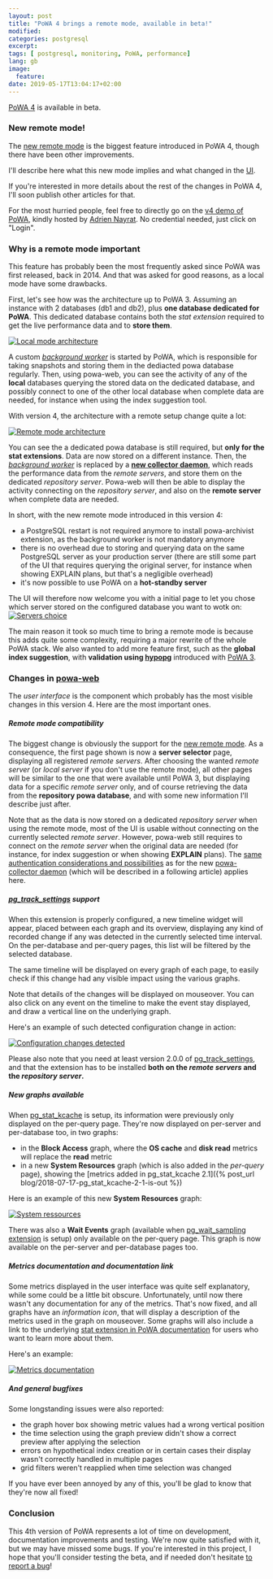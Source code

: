 ```yaml
---
layout: post
title: "PoWA 4 brings a remote mode, available in beta!"
modified:
categories: postgresql
excerpt:
tags: [ postgresql, monitoring, PoWA, performance]
lang: gb
image:
  feature:
date: 2019-05-17T13:04:17+02:00
---
```


[PoWA 4](http://powa.readthedocs.io/) is available in beta.

### New remote mode!

The [new remote mode](https://powa.readthedocs.io/en/latest/remote_setup.html)
is the biggest feature introduced in PoWA 4, though there have been other
improvements.

I'll describe here what this new mode implies and what changed in the
[UI](https://powa.readthedocs.io/en/latest/components/powa-web/index.html).

If you're interested in more details about the rest of the changes in PoWA 4,
I'll soon publish other articles for that.

For the most hurried people, feel free to directly go on the [v4 demo of
PoWA](https://dev-powa.anayrat.info/), kindly hosted by [Adrien
Nayrat](http://blog.anayrat.info/).  No credential needed, just click on
"Login".

### Why is a remote mode important

This feature has probably been the most frequently asked since PoWA was first
released, back in 2014.  And that was asked for good reasons, as a local mode
have some drawbacks.

First, let's see how was the architecture up to PoWA 3.  Assuming an instance
with 2 databases (db1 and db2), plus **one database dedicated for PoWA**.  This
dedicated database contains both the *stat extension* required to get the
live performance data and to **store them**.

[![Local mode architecture](/images/powa_4_local.svg)](/images/powa_4_local.svg)

A custom *[background
worker](https://powa.readthedocs.io/en/latest/components/powa-archivist/configuration.html#background-worker-configuration)*
is started by PoWA, which is responsible for taking snapshots and storing them
in the dediacted powa database regularly.  Then, using powa-web, you can see the
activity of any of the **local** databases querying the stored data on the
dedicated database, and possibly connect to one of the other local database
when complete data are needed, for instance when using the index suggestion
tool.

With version 4, the architecture with a remote setup change quite a lot:

[![Remote mode architecture](/images/powa_4_remote.svg)](/images/powa_4_remote.svg)

You can see the a dedicated powa database is still required, but **only for the
stat extensions**.  Data are now stored on a different instance.  Then, the
*[background
worker](https://powa.readthedocs.io/en/latest/components/powa-archivist/configuration.html#background-worker-configuration)*
is replaced by a **[new collector
daemon](https://powa.readthedocs.io/en/latest/components/powa-collector/index.html)**,
which reads the performance data from the *remote servers*, and store them on the
dedicated *repository server*.  Powa-web will then be able to display the
activity connecting on the *repository server*, and also on the **remote
server** when complete data are needed.

In short, with the new remote mode introduced in this version 4:

  - a PostgreSQL restart is not required anymore to install powa-archivist
    extension, as the background worker is not mandatory anymore
  - there is no overhead due to storing and querying data on the same
    PostgreSQL server as your production server (there are still some part of
    the UI that requires querying the original server, for instance when
    showing EXPLAIN plans, but that's a negligible overhead)
  - it's now possible to use PoWA on a **hot-standby server**

The UI will therefore now welcome you with a initial page to let you chose
which server stored on the configured database you want to wotk on:
[![Servers choice](/images/powa_4_all_servers.png)](/images/powa_4_all_servers.png)

The main reason it took so much time to bring a remote mode is because this
adds quite some complexity, requiring a major rewrite of the whole PoWA stack.
We also wanted to add more feature first, such as the **global index
suggestion**, with **validation using [hypopg](http://hypopg.readthedocs.io/)**
introduced with [PoWA
3](https://powa.readthedocs.io/en/latest/releases/v3.0.0.html).


### Changes in [powa-web](https://powa.readthedocs.io/en/latest/components/powa-web/index.html)

The *user interface* is the component which probably has the most visible
changes in this version 4.  Here are the most important ones.

##### Remote mode compatibility

The biggest change is obviously the support for the [new remote
mode](https://powa.readthedocs.io/en/latest/remote_setup.html).  As a
consequence, the first page shown is now a **server selector** page, displaying
all registered *remote servers*.  After choosing the wanted *remote server* (or
*local server* if you don't use the remote mode), all other pages will be
similar to the one that were available until PoWA 3, but displaying data for a
specific *remote server* only, and of course retrieving the data from the
**repository powa database**, and with some new information I'll describe just
after.

Note that as the data is now stored on a dedicated *repository server* when
using the remote mode, most of the UI is usable without connecting on the
currently selected *remote server*.  However, powa-web still requires to
connect on the *remote server* when the original data are needed (for instance,
for index suggestion or when showing **EXPLAIN** plans).  The [same
authentication considerations and
possibilities](https://powa.readthedocs.io/en/latest/security.html#connection-on-remote-servers)
as for the new [powa-collector
daemon](https://powa.readthedocs.io/en/latest/components/powa-collector/index.html)
(which will be described in a following article) applies here.

##### [pg_track_settings](https://github.com/rjuju/pg_track_settings/) support

When this extension is properly configured, a new timeline widget will appear,
placed between each graph and its overview, displaying any kind of recorded
change if any was detected in the currently selected time interval.  On the
per-database and per-query pages, this list will be filtered by the selected
database.

The same timeline will be displayed on every graph of each page, to easily
check if this change had any visible impact using the various graphs.

Note that details of the changes will be displayed on mouseover. You can also
click on any event on the timeline to make the event stay displayed, and draw a
vertical line on the underlying graph.

Here's an example of such detected configuration change in action:

[![Configuration changes detected](/images/pg_track_settings_powa4.png)](/images/pg_track_settings_powa4.png)

Please also note that you need at least version 2.0.0 of
[pg_track_settings](https://github.com/rjuju/pg_track_settings/), and that the
extension has to be installed **both on the *remote servers* and the
*repository server*.**

##### New graphs available

When
[pg_stat_kcache](https://powa.readthedocs.io/en/latest/components/stats_extensions/pg_stat_kcache.html)
is setup, its information were previously only displayed on the per-query page.
They're now displayed on per-server and per-database too, in two graphs:

  * in the **Block Access** graph, where the **OS cache** and **disk read**
    metrics will replace the **read** metric
  * in a new **System Resources** graph (which is also added in the *per-query*
    page), showing the [metrics added in pg_stat_kcache 2.1]({% post_url blog/2018-07-17-pg_stat_kcache-2-1-is-out %})

Here is an example of this new **System Resources** graph:

[![System ressources](/images/pg_stat_kcache_system_resources_powa4.png)](/images/pg_stat_kcache_system_resources_powa4.png)

There was also a **Wait Events** graph (available when [pg_wait_sampling
extension](https://powa.readthedocs.io/en/v4/components/stats_extensions/pg_wait_sampling.html)
is setup) only available on the per-query page.  This graph is now available on
the per-server and per-database pages too.

##### Metrics documentation and documentation link

Some metrics displayed in the user interface was quite self explanatory, while
some could be a little bit obscure.  Unfortunately, until now there wasn't any
documentation for any of the metrics.  That's now fixed, and all graphs have an
*information icon*, that will display a description of the metrics used in the
graph on mouseover.  Some graphs will also include a link to the underlying
[stat extension in PoWA
documentation](https://powa.readthedocs.io/en/latest/components/stats_extensions/index.html)
for users who want to learn more about them.

Here's an example:

[![Metrics documentation](/images/powa_4_metrics_doc.png)](/images/powa_4_metrics_doc.png)

##### And general bugfixes

Some longstanding issues were also reported:

  * the graph hover box showing metric values had a wrong vertical position
  * the time selection using the graph preview didn't show a correct preview
    after applying the selection
  * errors on hypothetical index creation or in certain cases their display
    wasn't correctly handled in multiple pages
  * grid filters weren't reapplied when time selection was changed

If you have ever been annoyed by any of this, you'll be glad to know that
they're now all fixed!

### Conclusion

This 4th version of PoWA represents a lot of time on development, documentation
improvements and testing.  We're now quite satisfied with it, but we may have
missed some bugs.  If you're interested in this project, I hope that you'll
consider testing the beta, and if needed don't hesitate [to report a
bug](https://powa.readthedocs.io/en/latest/support.html#support)!
